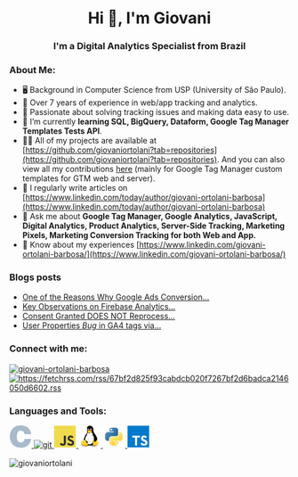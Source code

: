<h1 align="center">Hi 👋, I'm Giovani</h1>
<h3 align="center">I'm a Digital Analytics Specialist from Brazil</h3>

### About Me:

- 🖥️ Background in Computer Science from USP (University of São Paulo).
- 🚀 Over 7 years of experience in web/app tracking and analytics.
- 🌟 Passionate about solving tracking issues and making data easy to use.
- 🌱 I’m currently **learning SQL, BigQuery, Dataform, Google Tag Manager Templates Tests API**.
- 👨‍💻 All of my projects are available at [https://github.com/giovaniortolani?tab=repositories](https://github.com/giovaniortolani?tab=repositories). And you can also view all my contributions [here](https://github.com/pulls?q=is%3Apr+author%3Agiovaniortolani+is%3Amerged) (mainly for Google Tag Manager custom templates for GTM web and server).
- 📝 I regularly write articles on [https://www.linkedin.com/today/author/giovani-ortolani-barbosa](https://www.linkedin.com/today/author/giovani-ortolani-barbosa)
- 💬 Ask me about **Google Tag Manager, Google Analytics, JavaScript, Digital Analytics, Product Analytics, Server-Side Tracking, Marketing Pixels, Marketing Conversion Tracking for both Web and App.**
- 📄 Know about my experiences [https://www.linkedin.com/giovani-ortolani-barbosa/](https://www.linkedin.com/giovani-ortolani-barbosa/)

### Blogs posts
<!-- BLOG-POST-LIST:START -->
- [One of the Reasons Why Google Ads Conversion…](https://www.linkedin.com/pulse/one-reasons-why-google-ads-conversion-tags-gtm-failed-giovani-ftghf?trk=portfolio_article-card_title)
- [Key Observations on Firebase Analytics…](https://www.linkedin.com/pulse/key-observations-firebase-analytics-undocumented-ortolani-barbosa-nlz8f?trk=portfolio_article-card_title)
- [Consent Granted DOES NOT Reprocess…](https://www.linkedin.com/pulse/consent-granted-does-reprocess-previously-denied-hits-giovani-rxvhf?trk=portfolio_article-card_title)
- [User Properties *Bug* in GA4 tags via…](https://www.linkedin.com/pulse/user-properties-bug-ga4-tags-via-server-side-gtm-sgtm-giovani-wyzmf?trk=portfolio_article-card_title)
<!-- BLOG-POST-LIST:END -->

### Connect with me:
<p align="left">
<a href="https://linkedin.com/in/giovani-ortolani-barbosa" target="blank"><img align="center" src="https://raw.githubusercontent.com/rahuldkjain/github-profile-readme-generator/master/src/images/icons/Social/linked-in-alt.svg" alt="giovani-ortolani-barbosa" height="30" width="40" /></a>
<a href="/https://fetchrss.com/rss/67bf2d825f93cabdcb020f7267bf2d6badca2146050d6602.rss" target="blank"><img align="center" src="https://raw.githubusercontent.com/rahuldkjain/github-profile-readme-generator/master/src/images/icons/Social/rss.svg" alt="https://fetchrss.com/rss/67bf2d825f93cabdcb020f7267bf2d6badca2146050d6602.rss" height="30" width="40" /></a>
</p>

### Languages and Tools:
<p align="left"> <a href="https://www.cprogramming.com/" target="_blank" rel="noreferrer"> <img src="https://raw.githubusercontent.com/devicons/devicon/master/icons/c/c-original.svg" alt="c" width="40" height="40"/> </a> <a href="https://git-scm.com/" target="_blank" rel="noreferrer"> <img src="https://www.vectorlogo.zone/logos/git-scm/git-scm-icon.svg" alt="git" width="40" height="40"/> </a> <a href="https://developer.mozilla.org/en-US/docs/Web/JavaScript" target="_blank" rel="noreferrer"> <img src="https://raw.githubusercontent.com/devicons/devicon/master/icons/javascript/javascript-original.svg" alt="javascript" width="40" height="40"/> </a> <a href="https://www.linux.org/" target="_blank" rel="noreferrer"> <img src="https://raw.githubusercontent.com/devicons/devicon/master/icons/linux/linux-original.svg" alt="linux" width="40" height="40"/> </a> <a href="https://www.python.org" target="_blank" rel="noreferrer"> <img src="https://raw.githubusercontent.com/devicons/devicon/master/icons/python/python-original.svg" alt="python" width="40" height="40"/> </a> <a href="https://www.typescriptlang.org/" target="_blank" rel="noreferrer"> <img src="https://raw.githubusercontent.com/devicons/devicon/master/icons/typescript/typescript-original.svg" alt="typescript" width="40" height="40"/> </a> </p>

<p><img align="center" src="https://github-readme-stats.vercel.app/api/top-langs?username=giovaniortolani&show_icons=true&locale=en&layout=compact" alt="giovaniortolani" /></p>
